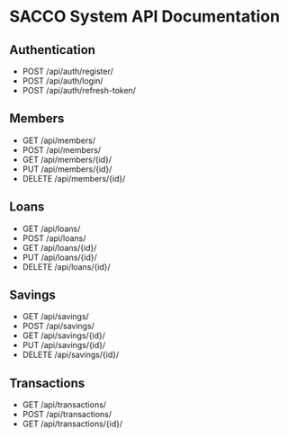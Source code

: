 # SACCO System API Documentation

## Authentication
- POST /api/auth/register/
- POST /api/auth/login/
- POST /api/auth/refresh-token/

## Members
- GET /api/members/
- POST /api/members/
- GET /api/members/{id}/
- PUT /api/members/{id}/
- DELETE /api/members/{id}/

## Loans
- GET /api/loans/
- POST /api/loans/
- GET /api/loans/{id}/
- PUT /api/loans/{id}/
- DELETE /api/loans/{id}/

## Savings
- GET /api/savings/
- POST /api/savings/
- GET /api/savings/{id}/
- PUT /api/savings/{id}/
- DELETE /api/savings/{id}/

## Transactions
- GET /api/transactions/
- POST /api/transactions/
- GET /api/transactions/{id}/